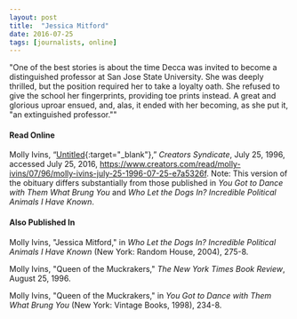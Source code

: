```yaml
---
layout: post
title:  "Jessica Mitford"
date: 2016-07-25
tags: [journalists, online]
---
```


"One of the best stories is about the time Decca was invited to become a distinguished professor at San Jose State University. She was deeply thrilled, but the position required her to take a loyalty oath. She refused to give the school her fingerprints, providing toe prints instead. A great and glorious uproar ensued, and, alas, it ended with her becoming, as she put it, "an extinguished professor.""

#### Read Online
Molly Ivins, “[Untitled](https://www.creators.com/read/molly-ivins/07/96/molly-ivins-july-25-1996-07-25-e7a5326f "Molly Ivins's obituary for Jessica Mitford"){:target="_blank"},” *Creators Syndicate*, July 25, 1996, accessed July 25, 2016, https://www.creators.com/read/molly-ivins/07/96/molly-ivins-july-25-1996-07-25-e7a5326f.
Note: This version of the obituary differs substantially from those published in *You Got to Dance with Them What Brung You* and *Who Let the Dogs In? Incredible Political Animals I Have Known*.

#### Also Published In
Molly Ivins, "Jessica Mitford," in *Who Let the Dogs In? Incredible Political Animals I Have Known* (New York: Random House, 2004), 275-8.

Molly Ivins, "Queen of the Muckrakers," *The New York Times Book Review*, August 25, 1996.

Molly Ivins, "Queen of the Muckrakers," in *You Got to Dance with Them What Brung You* (New York: Vintage Books, 1998), 234-8.